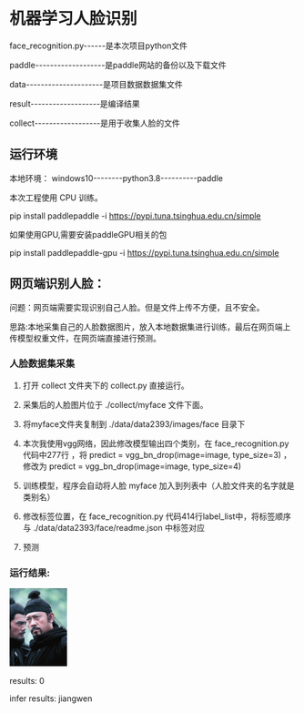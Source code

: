# 机器学习人脸识别
face_recognition.py------是本次项目python文件

paddle-------------------是paddle网站的备份以及下载文件

data---------------------是项目数据数据集文件

result-------------------是编译结果

collect------------------是用于收集人脸的文件

## 运行环境
本地环境：
windows10--------python3.8----------paddle

本次工程使用 CPU 训练。

pip install paddlepaddle -i https://pypi.tuna.tsinghua.edu.cn/simple

如果使用GPU,需要安装paddleGPU相关的包

pip install paddlepaddle-gpu -i https://pypi.tuna.tsinghua.edu.cn/simple


## 网页端识别人脸：

问题：网页端需要实现识别自己人脸。但是文件上传不方便，且不安全。

思路:本地采集自己的人脸数据图片，放入本地数据集进行训练，最后在网页端上传模型权重文件，在网页端直接进行预测。


### 人脸数据集采集
1. 打开 collect 文件夹下的 collect.py 直接运行。
   
2. 采集后的人脸图片位于 ./collect/myface 文件下面。

3. 将myface文件夹复制到 ./data/data2393/images/face 目录下 

4. 本次我使用vgg网络，因此修改模型输出四个类别，在 face_recognition.py 代码中277行 ，将 predict = vgg_bn_drop(image=image, type_size=3) ，修改为 predict = vgg_bn_drop(image=image, type_size=4)

5. 训练模型，程序会自动将人脸 myface 加入到列表中（人脸文件夹的名字就是类别名）
   
6. 修改标签位置，在 face_recognition.py 代码414行label_list中，将标签顺序与
 ./data/data2393/face/readme.json 中标签对应

7. 预测

### 运行结果:

<left><img src="./data/data22141/test00002.jpg" width = 20%><left>

results: 0

infer results: jiangwen